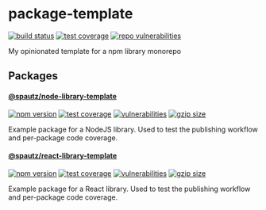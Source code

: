 # package-template

[![build status](https://github.com/spautz/package-template/workflows/CI/badge.svg)](https://github.com/spautz/package-template/actions)
[![test coverage](https://img.shields.io/coveralls/github/spautz/package-template/main.svg)](https://coveralls.io/github/spautz/package-template?branch=main)
[![repo vulnerabilities](https://snyk.io/test/github/spautz/package-template/badge.svg)](https://snyk.io/test/github/spautz/package-template)

My opinionated template for a npm library monorepo

## Packages

#### [@spautz/node-library-template](./packages/node-library-template/)

[![npm version](https://img.shields.io/npm/v/@spautz/node-library-template.svg)](https://www.npmjs.com/package/@spautz/node-library-template)
[![test coverage](https://coveralls.io/repos/github/spautz/package-template/badge.svg?branch=x-cov-node-library-template)](https://coveralls.io/github/spautz/package-template?branch=x-cov-node-library-template)
[![vulnerabilities](https://snyk.io/test/npm/@spautz/node-library-template/badge.svg)](https://snyk.io/test/npm/@spautz/node-library-template)
[![gzip size](https://img.shields.io/bundlephobia/minzip/@spautz/node-library-template.svg)](https://bundlephobia.com/package/@spautz/node-library-template@latest)

Example package for a NodeJS library. Used to test the publishing workflow and per-package code coverage.

#### [@spautz/react-library-template](./packages/react-library-template/)

[![npm version](https://img.shields.io/npm/v/@spautz/react-library-template.svg)](https://www.npmjs.com/package/@spautz/react-library-template)
[![test coverage](https://coveralls.io/repos/github/spautz/package-template/badge.svg?branch=x-cov-react-library-template)](https://coveralls.io/github/spautz/package-template?branch=x-cov-react-library-template)
[![vulnerabilities](https://snyk.io/test/npm/@spautz/react-library-template/badge.svg)](https://snyk.io/test/npm/@spautz/react-library-template)
[![gzip size](https://img.shields.io/bundlephobia/minzip/@spautz/react-library-template.svg)](https://bundlephobia.com/package/@spautz/react-library-template@latest)

Example package for a React library. Used to test the publishing workflow and per-package code coverage.
